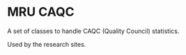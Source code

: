 MRU CAQC
========

A set of classes to handle CAQC (Quality Council) statistics.

Used by the research sites.
